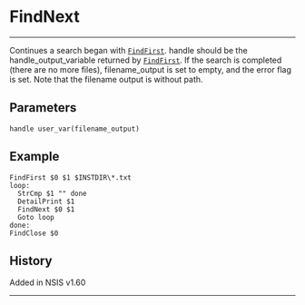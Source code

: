 # FindNext

---

Continues a search began with [`FindFirst`][1]. handle should be the handle\_output\_variable returned by [`FindFirst`][1]. If the search is completed (there are no more files), filename\_output is set to empty, and the error flag is set. Note that the filename output is without path.

## Parameters

    handle user_var(filename_output)

## Example

	FindFirst $0 $1 $INSTDIR\*.txt
	loop:
	  StrCmp $1 "" done
	  DetailPrint $1
	  FindNext $0 $1
	  Goto loop
	done:
	FindClose $0

## History

Added in NSIS v1.60

---

[1]: FindFirst.md